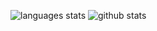 ![languages stats](https://github-readme-stats.vercel.app/api/top-langs/?username=wassim-azirar)
![github stats](https://github-readme-stats.vercel.app/api?username=wassim-azirar&show_icons=true)
